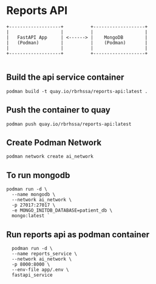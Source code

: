 # Reports API

```
+-------------------+          +-------------------+
|                   |          |                   |
|   FastAPI App     | <------> |    MongoDB        |
|   (Podman)        |          |    (Podman)       |
|                   |          |                   |
+-------------------+          +-------------------+


```


## Build the api service container 

` podman build -t quay.io/rbrhssa/reports-api:latest . `

## Push the container to quay

` podman push quay.io/rbrhssa/reports-api:latest ` 


## Create Podman Network

` podman network create ai_network `




## To run mongodb

``` 
podman run -d \
  --name mongodb \
  --network ai_network \
  -p 27017:27017 \
  -e MONGO_INITDB_DATABASE=patient_db \
  mongo:latest ` 

```
## Run reports api as podman container

```
  podman run -d \
  --name reports_service \
  --network ai_network \
  -p 8000:8000 \
  --env-file app/.env \
  fastapi_service
  ```
